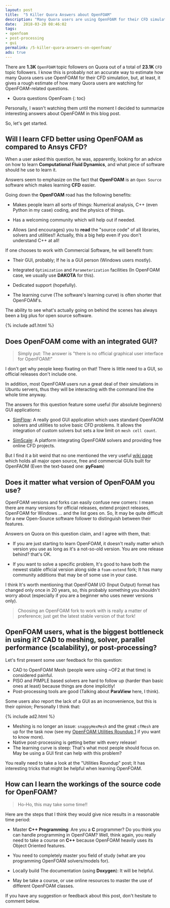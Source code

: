 ```yaml
---
layout: post
title:  "5 Killer Quora Answers about OpenFOAM"
description: "Many Quora users are using OpenFOAM for their CFD simulation; In this article, we'll go through some of the most important questions and answers there."
date:   2018-03-20 08:46:02
tags:
- openfoam
- post-processing
- gui
permalink: /5-killer-quora-answers-on-openfoam/
ads: true
---
```


There are **1.3K** `OpenFOAM` topic followers on Quora out of a total of **23.1K** `CFD` 
topic followers. I know this is probably not an accurate way to estimate how
many Quora users use OpenFOAM for their CFD simulation, but, at least, it gives a rough
estimate of how many Quora users are watching for OpenFOAM-related questions.
<!--more-->

* Quora questions OpenFoam
{: toc}

Personally, I wasn't watching them until the moment I decided to summarize
interesting answers about OpenFOAM in this blog post.

So, let's get started.


## Will I learn CFD better using OpenFOAM as compared to Ansys CFD?

When a user asked this question, he was, apparently, looking for an advice on how
to learn **Computational Fluid Dynamics**, and what piece of software should he
use to learn it.

Answers seem to emphasize on the fact that **OpenFOAM** is an `Open Source`
software which makes learning **CFD** easier.

Going down the **OpenFOAM** road has the following benefits:

* Makes people learn all sorts of things: Numerical analysis, C++ (even Python in my case) coding,
and the physics of things.

* Has a welcoming community which will help out if needed.

* Allows (and encourages) you to **read** the "source code" of all libraries, solvers and
utilities!! Actually, this a big help even if you don't understand C++ at
all!

If one chooses to work with Commercial Software, he will benefit from:

* Their GUI, probably; If he is a GUI person (Windows users mostly).

* Integrated `Optimization` and `Parameterization` facilities (In OpenFOAM case, we
  usually use **DAKOTA** for this).

* Dedicated support (hopefully).

* The learning curve (The software's learning curve) is often shorter that
  OpenFOAM's.

The ability to see what's actually going on behind the scenes has always been a
big plus for open source software.  

{% include ad1.html %}

## Does OpenFOAM come with an integrated GUI?

> Simply put: The answer is "there is no official graphical user interface for
> OpenFOAM!"

I don't get why people keep fixating on that! There is little need to a GUI, so
official releases don't include one.

In addition, most OpenFOAM users run a great deal of their simulations in Ubuntu servers, thus
they will be interacting with the command line the whole time anyway.

The answers for this question feature some useful (for absolute beginners) GUI
applications:

* [SimFlow](https://sim-flow.com): A really good GUI application which uses
  standard OpenFAOM solvers and utilities to solve basic CFD problems. It allows
  the integration of custom solvers but sets a low limit on `mesh cell count`.

* [SimScale](http://simscale.com): A platform integrating OpenFOAM solvers and
  providing free online CFD projects.

But I find it a bit weird that no one mentioned the very useful [wiki page](https://openfoamwiki.net/index.php/GUI)
which holds all major open source, free and commercial GUIs built for OpenFAOM (Even the
text-based one: **pyFoam**)

## Does it matter what version of OpenFOAM you use?

OpenFOAM versions and forks can easily confuse new comers: I mean there are many versions for official
releases, extend project releases, OpenFOAM for Windows ... and the list goes
on. So, It may be quite difficult for a new Open-Source software  follower to
distinguish between their features.

Answers on Quora on this question claim, and I agree with them, that:

* If you are just starting to learn OpenFOAM, it doesn't really matter which
  version you use as long as it's a not-so-old version. You are one release
behind? that's OK.

* If you want to solve a specific problem, It's good to have both the newest
  stable official version along side a `foam-extend` fork; It has many community
  additions that may be of some use in your case.


I think It's worth mentioning that OpenFOAM I/O (Input Output) format has
changed only once in 20 years, so, this probably something you shouldn't worry
about (especially if you are a beginner who uses newer versions only).

>Choosing an OpenFOAM fork to work with is really a matter of preference; just
>get the latest stable version of that fork!

## OpenFOAM users, what is the biggest bottleneck in using it? CAD to meshing, solver, parallel performance (scalability), or post-processing?


Let's first present some user feedback for this question:

* CAD to OpenFOAM Mesh (people were using ~OF2 at that time) is considered painful.
* PISO and PIMPLE based solvers are hard to follow up (harder than basic ones at
  least) because things are done implicitly!
* Post-processing tools are good (Talking about **ParaView** here, I think).

Some users also report the lack of a GUI as an inconvenience, but this is their
opinion; Personally I think that:

{% include ad2.html %}

* Meshing is no longer an issue: `snappyHexMesh` and the great `cfMesh` are up
  for the task now (see my [OpenFOAM Utilities Roundup
1](/openfoam-utilities-roundup-first/) if you want
to know more).
* Native post-processing is getting better with every release!
* The learning curve is steep: That's what most people should focus on. May be
  using a GUI first can help with this problem?

You really need to take a look at the "Utilities Roundup" post; It has
interesting tricks that might be helpful when learning OpenFOAM.

## How can I learn the workings of the source code for OpenFOAM?

>Ho-Ho, this may take some time!!

Here are the steps that I think they would give nice results in a reasonable
time period:

* Master **C++ Programming**: Are you a **C** programmer? Do you think you can
   handle programming in OpenFOAM? Well, think again, you really need to take a
course on **C++** because OpenFOAM heavily uses its Object Oriented features.

* You need to completely master you field of study (what are you programming
  OpenFOAM solvers/models for).

* Locally build The documentation (using **Doxygen**): It will be helpful.

* May be take a course, or use online resources to master the use of different
  OpenFOAM classes.


If you have any suggestion or feedback about this post, don't hesitate to
comment below.
